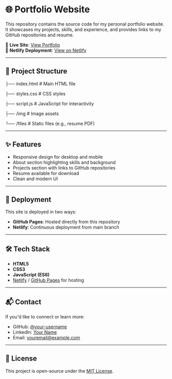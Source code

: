 # 🌐 Portfolio Website

This repository contains the source code for my personal portfolio website.  
It showcases my projects, skills, and experience, and provides links to my GitHub repositories and resume.

🔗 **Live Site**: [View Portfolio](https://acexedo.github.io/portfolio-website/)  
🔗 **Netlify Deployment**: [View on Netlify](https://acexedo.netlify.app/)

---

## 📂 Project Structure

├── index.html # Main HTML file

├── styles.css # CSS styles

├── script.js # JavaScript for interactivity

├── /img # Image assets

└── /files # Static files (e.g., resume PDF)

---

## ✨ Features

- Responsive design for desktop and mobile
- About section highlighting skills and background
- Projects section with links to GitHub repositories
- Resume available for download
- Clean and modern UI

---

## 🚀 Deployment

This site is deployed in two ways:
- **GitHub Pages**: Hosted directly from this repository  
- **Netlify**: Continuous deployment from main branch  

---

## 🛠️ Tech Stack

- **HTML5**
- **CSS3**
- **JavaScript (ES6)**
- [Netlify](https://www.netlify.com/) / [GitHub Pages](https://pages.github.com/) for hosting

---

## 📬 Contact

If you'd like to connect or learn more:

- GitHub: [@your-username](https://github.com/your-username)  
- LinkedIn: [Your Name](https://www.linkedin.com/in/your-link/)  
- Email: youremail@example.com  

---

## 📜 License

This project is open-source under the [MIT License](LICENSE).
